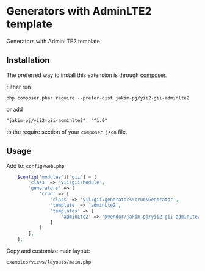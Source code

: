 Generators with AdminLTE2 template
==================================
Generators with AdminLTE2 template

Installation
------------

The preferred way to install this extension is through [composer](http://getcomposer.org/download/).

Either run

```
php composer.phar require --prefer-dist jakim-pj/yii2-gii-adminlte2
```

or add

```
"jakim-pj/yii2-gii-adminlte2": "^1.0"
```

to the require section of your `composer.json` file.


Usage
-----

Add to: `config/web.php`

```php
    $config['modules']['gii'] = [
        'class' => 'yii\gii\Module',
        'generators' => [
            'crud' => [
                'class' => 'yii\gii\generators\crud\Generator',
                'template' => 'adminLte2',
                'templates' => [
                    'adminLte2' => '@vendor/jakim-pj/yii2-gii-adminLte2/generators/crud/',
                ]
            ]
        ],
    ];
```

Copy and customize main layout:

`examples/views/layouts/main.php`
